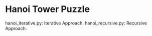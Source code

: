 # Hanoi Tower Puzzle

hanoi_iterative.py: Iterative Approach.
hanoi_recursive.py: Recursive Approach.